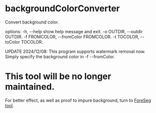 # backgroundColorConverter

Convert background color. 

options:
  -h, --help            show help message and exit.
  -o OUTDIR, --outdir OUTDIR.
  -f FROMCOLOR, --fromColor FROMCOLOR.
  -t TOCOLOR, --toColor TOCOLOR.


UPDATE 2024/12/08: 
This program supports watermark removal now. Simply specify the background color in -f --fromColor.

# This tool will be no longer maintained.
For better effect, as well as proof to impure background, turn to [ForeSeg tool](https://github.com/Pengkun-ZHU/ForeSeg).



